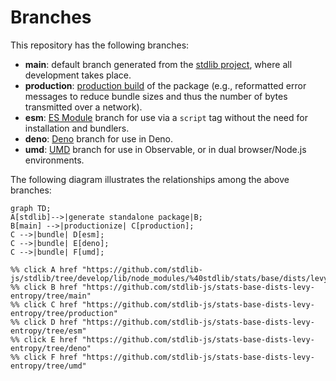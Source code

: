 <!--

@license Apache-2.0

Copyright (c) 2022 The Stdlib Authors.

Licensed under the Apache License, Version 2.0 (the "License");
you may not use this file except in compliance with the License.
You may obtain a copy of the License at

    http://www.apache.org/licenses/LICENSE-2.0

Unless required by applicable law or agreed to in writing, software
distributed under the License is distributed on an "AS IS" BASIS,
WITHOUT WARRANTIES OR CONDITIONS OF ANY KIND, either express or implied.
See the License for the specific language governing permissions and
limitations under the License.

-->

# Branches

This repository has the following branches:

-   **main**: default branch generated from the [stdlib project][stdlib-url], where all development takes place.
-   **production**: [production build][production-url] of the package (e.g., reformatted error messages to reduce bundle sizes and thus the number of bytes transmitted over a network).
-   **esm**: [ES Module][esm-url] branch for use via a `script` tag without the need for installation and bundlers.
-   **deno**: [Deno][deno-url] branch for use in Deno.
-   **umd**: [UMD][umd-url] branch for use in Observable, or in dual browser/Node.js environments.

The following diagram illustrates the relationships among the above branches:

```mermaid
graph TD;
A[stdlib]-->|generate standalone package|B;
B[main] -->|productionize| C[production];
C -->|bundle| D[esm];
C -->|bundle| E[deno];
C -->|bundle| F[umd];

%% click A href "https://github.com/stdlib-js/stdlib/tree/develop/lib/node_modules/%40stdlib/stats/base/dists/levy/entropy"
%% click B href "https://github.com/stdlib-js/stats-base-dists-levy-entropy/tree/main"
%% click C href "https://github.com/stdlib-js/stats-base-dists-levy-entropy/tree/production"
%% click D href "https://github.com/stdlib-js/stats-base-dists-levy-entropy/tree/esm"
%% click E href "https://github.com/stdlib-js/stats-base-dists-levy-entropy/tree/deno"
%% click F href "https://github.com/stdlib-js/stats-base-dists-levy-entropy/tree/umd"
```

[stdlib-url]: https://github.com/stdlib-js/stdlib/tree/develop/lib/node_modules/%40stdlib/stats/base/dists/levy/entropy
[production-url]: https://github.com/stdlib-js/stats-base-dists-levy-entropy/tree/production
[deno-url]: https://github.com/stdlib-js/stats-base-dists-levy-entropy/tree/deno
[umd-url]: https://github.com/stdlib-js/stats-base-dists-levy-entropy/tree/umd
[esm-url]: https://github.com/stdlib-js/stats-base-dists-levy-entropy/tree/esm